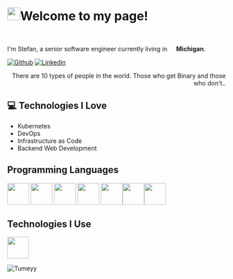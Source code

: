<h1><img src="https://emojis.slackmojis.com/emojis/images/1531849430/4246/blob-sunglasses.gif?1531849430" width="30"/>Welcome to my page!</h1>

<br>
<p>I'm Stefan, a senior software engineer currently living in <img src="https://cdn-icons-png.flaticon.com/512/323/323310.png" width="13"/> <b>Michigan</b>. </p>

<!-- Your badges
You can use the website to generate badges: https://shields.io/
-->
[![Github](https://img.shields.io/badge/-Github-000?style=flat&logo=Github&logoColor=white)](https://github.com/Tumeyy)
[![Linkedin](https://img.shields.io/badge/-LinkedIn-blue?style=flat&logo=Linkedin&logoColor=white)](https://www.linkedin.com/in/stefan-tumey-67a6a7101/)

<div style="text-align: right">There are 10 types of people in the world. Those who get Binary and those who don't.. </div>

## :computer: Technologies I Love
* Kubernetes
* DevOps
* Infrastructure as Code
* Backend Web Development

## Programming Languages
<img src="https://cdn.jsdelivr.net/gh/devicons/devicon/icons/csharp/csharp-original.svg" width='50'/>         <img src="https://cdn.jsdelivr.net/gh/devicons/devicon/icons/microsoftsqlserver/microsoftsqlserver-plain-wordmark.svg" width='50'/>  <img src="https://cdn.jsdelivr.net/gh/devicons/devicon/icons/mysql/mysql-original-wordmark.svg" width='50'/> <img src="https://cdn.jsdelivr.net/gh/devicons/devicon/icons/html5/html5-original-wordmark.svg" width='50'/>     <img src="https://cdn.jsdelivr.net/gh/devicons/devicon/icons/javascript/javascript-original.svg" width='50'/><img src="https://cdn.jsdelivr.net/gh/devicons/devicon/icons/java/java-original-wordmark.svg" width='50'/><img src="https://cdn.jsdelivr.net/gh/devicons/devicon/icons/python/python-original-wordmark.svg" width='50'/>


## Technologies I Use
<img src="https://cdn.jsdelivr.net/gh/devicons/devicon/icons/git/git-original.svg" width='50'/>    


<br>
<p align="left"> <img src="https://komarev.com/ghpvc/?username=Tumeyy" alt="Tumeyy" /> </p>
